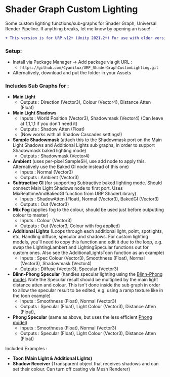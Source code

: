 # Shader Graph Custom Lighting
Some custom lighting functions/sub-graphs for Shader Graph, Universal Render Pipeline. If anything breaks, let me know by opening an issue!

```diff
+ This version is for URP v12+ (Unity 2021.2+) For use with older versions use the v8 branch!
```

### Setup:
- Install via Package Manager → Add package via git URL : 
  - `https://github.com/Cyanilux/URP_ShaderGraphCustomLighting.git`
- Alternatively, download and put the folder in your Assets

### Includes Sub Graphs for :
- **Main Light**
  - Outputs : Direction (Vector3), Colour (Vector4), Distance Atten (Float)
- **Main Light Shadows**
  - Inputs : World Position (Vector3), Shadowmask (Vector4) (Can leave at 1,1,1,1 if you don't need it)
  - Outputs : Shadow Atten (Float)
  - (Now works with all Shadow Cascades settings!)
- **Sample Shadowmask** (attach this to the Shadowmask port on the Main Light Shadows and Additional Lights sub graphs, in order to support Shadowmask baked lighting mode)
  - Outputs : Shadowmask (Vector4)
- **Ambient** (uses per-pixel SampleSH, use add node to apply this. Alternatively use the Baked GI node instead of this one)
  - Inputs : Normal (Vector3)
  - Outputs : Ambient (Vector3)
- **Subtractive GI** (for supporting Subtractive baked lighting mode. Should connect Main Light Shadows node to first port. Uses MixRealtimeAndBakedGI function from URP ShaderLibrary)
  - Inputs : ShadowAtten (Float), Normal (Vector3), BakedGI (Vector3)
  - Outputs : Out (Vector3)
- **Mix Fog** (applies fog to the colour, should be used just before outputting colour to master)
  - Inputs : Colour (Vector3)
  - Outputs : Out (Vector3, Colour with fog applied)
- **Additional Lights** (Loops through each additional light, point, spotlights, etc, Handling diffuse, specular and shadows. For custom lighting models, you'll need to copy this function and edit it due to the loop, e.g. swap the LightingLambert and LightingSpecular functions out for custom ones. Also see the AdditionalLightsToon function as an example)
  - Inputs : Spec Colour (Vector3), Smoothness (Float), Normal (Vector3), Shadowmask (Vector4)
  - Outputs : Diffuse (Vector3), Specular (Vector3)
- **Blinn-Phong Specular** (handles specular lighting using the [Blinn-Phong model](https://en.wikipedia.org/wiki/Blinn%E2%80%93Phong_reflection_model). Note the Specular result should be multiplied by the main light distance atten and colour. This isn't done inside the sub graph in order to allow the specular result to be edited, e.g. using a ramp texture like in the toon example)
  - Inputs : Smoothness (Float), Normal (Vector3)
  - Outputs : Specular (Float), Light Colour (Vector3), Distance Atten (Float),
- **Phong Specular** (same as above, but uses the less efficient [Phong model](https://en.wikipedia.org/wiki/Phong_reflection_model)).
  - Inputs : Smoothness (Float), Normal (Vector3)
  - Outputs : Specular (Float), Light Colour (Vector3), Distance Atten (Float)

Included Examples :
- **Toon (Main Light & Additional Lights)**
- **Shadow Receiver** (Transparent object that receives shadows and can set their colour. Can turn off casting via Mesh Renderer)
